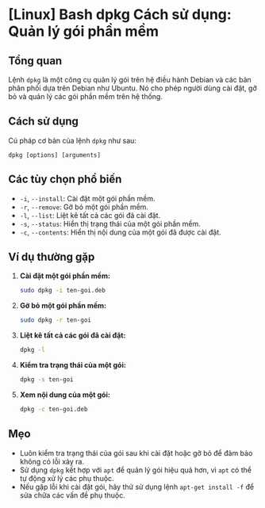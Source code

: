 # [Linux] Bash dpkg Cách sử dụng: Quản lý gói phần mềm

## Tổng quan
Lệnh `dpkg` là một công cụ quản lý gói trên hệ điều hành Debian và các bản phân phối dựa trên Debian như Ubuntu. Nó cho phép người dùng cài đặt, gỡ bỏ và quản lý các gói phần mềm trên hệ thống.

## Cách sử dụng
Cú pháp cơ bản của lệnh `dpkg` như sau:
```
dpkg [options] [arguments]
```

## Các tùy chọn phổ biến
- `-i`, `--install`: Cài đặt một gói phần mềm.
- `-r`, `--remove`: Gỡ bỏ một gói phần mềm.
- `-l`, `--list`: Liệt kê tất cả các gói đã cài đặt.
- `-s`, `--status`: Hiển thị trạng thái của một gói phần mềm.
- `-c`, `--contents`: Hiển thị nội dung của một gói đã được cài đặt.

## Ví dụ thường gặp
1. **Cài đặt một gói phần mềm:**
   ```bash
   sudo dpkg -i ten-goi.deb
   ```

2. **Gỡ bỏ một gói phần mềm:**
   ```bash
   sudo dpkg -r ten-goi
   ```

3. **Liệt kê tất cả các gói đã cài đặt:**
   ```bash
   dpkg -l
   ```

4. **Kiểm tra trạng thái của một gói:**
   ```bash
   dpkg -s ten-goi
   ```

5. **Xem nội dung của một gói:**
   ```bash
   dpkg -c ten-goi.deb
   ```

## Mẹo
- Luôn kiểm tra trạng thái của gói sau khi cài đặt hoặc gỡ bỏ để đảm bảo không có lỗi xảy ra.
- Sử dụng `dpkg` kết hợp với `apt` để quản lý gói hiệu quả hơn, vì `apt` có thể tự động xử lý các phụ thuộc.
- Nếu gặp lỗi khi cài đặt gói, hãy thử sử dụng lệnh `apt-get install -f` để sửa chữa các vấn đề phụ thuộc.